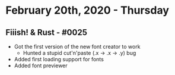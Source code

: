 ---
---

# February 20th, 2020 - Thursday


## Fiiish! & Rust - #0025
- Got the first version of the new font creator to work
	- Hunted a stupid cut'n'paste (.x -> .x -> .y) bug
- Added first loading support for fonts
- Added font previewer
